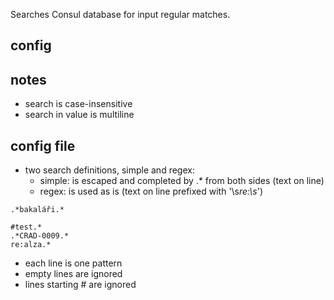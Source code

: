 Searches Consul database for input regular matches.

## config


## notes
  * search is case-insensitive
  * search in value is multiline

## config file
  * two search definitions, simple and regex:
    * simple: is escaped and completed by .* from both sides (text on line)
    * regex: is used as is (text on line prefixed with '\s*re:\s*')
```
.*bakaláři.*

#test.*
.*CRAD-0009.*
re:alza.*
```
  * each line is one pattern
  * empty lines are ignored
  * lines starting # are ignored